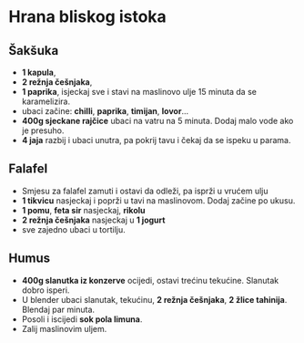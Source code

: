 # Hrana bliskog istoka

## Šakšuka

* **1 kapula**,
* **2 režnja češnjaka**,
* **1 paprika**, isjeckaj sve i stavi na maslinovo ulje 15 minuta da se karamelizira.
* ubaci začine: **chilli**, **paprika**, **timijan**, **lovor**...
* **400g sjeckane rajčice** ubaci na vatru na 5 minuta. Dodaj malo vode ako je presuho.
* **4 jaja** razbij i ubaci unutra, pa pokrij tavu i čekaj da se ispeku u parama.

## Falafel

* Smjesu za falafel zamuti i ostavi da odleži, pa isprži u vrućem ulju
* **1 tikvicu** nasjeckaj i poprži u tavi na maslinovom. Dodaj začine po ukusu.
* **1 pomu**, **feta sir** nasjeckaj, **rikolu**
* **2 režnja češnjaka** nasjeckaj u **1 jogurt**
* sve zajedno ubaci u tortilju.

## Humus

* **400g slanutka iz konzerve** ocijedi, ostavi trećinu tekućine. Slanutak dobro isperi.
* U blender ubaci slanutak, tekućinu, **2 režnja češnjaka**, **2 žlice tahinija**. Blendaj par minuta.
* Posoli i iscijedi **sok pola limuna**.
* Zalij maslinovim uljem.

